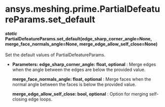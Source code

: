 # ansys.meshing.prime.PartialDefeatureParams.set_default

#### *static* PartialDefeatureParams.set_default(edge_sharp_corner_angle=None, merge_face_normals_angle=None, merge_edge_allow_self_close=None)

Set the default values of PartialDefeatureParams.

* **Parameters:**
  **edge_sharp_corner_angle: float, optional**
  : Merge edges when the angle between the edges are below the provided value.

  **merge_face_normals_angle: float, optional**
  : Merge faces when the normal angle between the faces is below the provided value.

  **merge_edge_allow_self_close: bool, optional**
  : Option for merging self-closing edge loops.

<!-- !! processed by numpydoc !! -->
